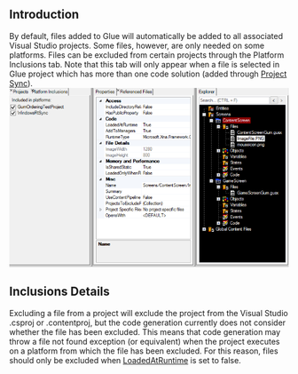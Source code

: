 ## Introduction

By default, files added to Glue will automatically be added to all associated Visual Studio projects. Some files, however, are only needed on some platforms. Files can be excluded from certain projects through the Platform Inclusions tab. Note that this tab will only appear when a file is selected in Glue project which has more than one code solution (added through [Project Sync](/documentation/tools/glue-reference/menu/glue-reference-menu-file-new-synced-project.md)). ![PlatformInclusion](/media/2016-02-PlatformInclusion.png)

## Inclusions Details

Excluding a file from a project will exclude the project from the Visual Studio .csproj or .contentproj, but the code generation currently does not consider whether the file has been excluded. This means that code generation may throw a file not found exception (or equivalent) when the project executes on a platform from which the file has been excluded. For this reason, files should only be excluded when [LoadedAtRuntime](/documentation/tools/glue-reference/files/glue-reference-files-loadedatruntime.md) is set to false.
